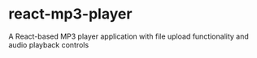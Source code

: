 # react-mp3-player
A React-based MP3 player application with file upload functionality and audio playback controls
